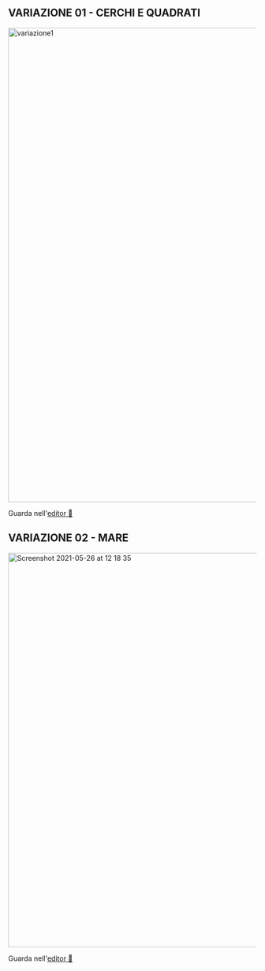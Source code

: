 ## VARIAZIONE 01 - CERCHI E QUADRATI

<img width="962" alt="variazione1" src="https://user-images.githubusercontent.com/63911437/111886915-cdde4c00-89d1-11eb-98ff-6713f8138027.png">

Guarda nell'[editor 👾 ](https://editor.p5js.org/lfaraci/sketches/sZT6WK3lX)


## VARIAZIONE 02 - MARE

<img width="800" alt="Screenshot 2021-05-26 at 12 18 35" src="https://user-images.githubusercontent.com/63911437/121263302-b4a0b980-c8b5-11eb-9c44-4c057afd0888.png">

Guarda nell'[editor 👾 ](https://editor.p5js.org/lfaraci/full/t5WhL8Rcn)
